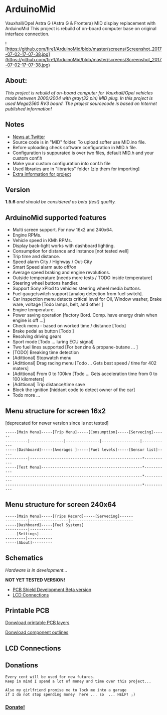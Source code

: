# ArduinoMid
Vauxhall/Opel Astra G (Astra G & Frontera) MID display replacement with ArduinoMid
This project is rebuild of on-board computer  base on original interface connection.


![https://github.com/fire1/ArduinoMid/blob/master/screens/Screenshot_2017-07-02-17-07-38.jpg](https://github.com/fire1/ArduinoMid/blob/master/screens/Screenshot_2017-07-02-17-07-38.jpg)

## About:
_This project is rebuild of on-board computer for Vauxhall/Opel vehicles 
 made  between 2000/2004 with gray(32 pin) MID plug.
In this project is used Mega2560 RV3 board.
The project sourcecode is based on Internet published information!_

## Notes
* [News at Twitter](https://twitter.com/hashtag/ArduinoMid?src=hash)
* Source code is in "MID" folder. To upload  softer use MID.ino file.
* Before uploading check software configuration in MID.h file.  
* Configuration is suppurated  is over two files, default MID.h and your custom conf.h
* Make your custom configuration into conf.h file 
* Used libraries are in "libraries" folder [zip them for importing]
* [Extra information for project](https://docs.google.com/document/d/11Yb3lh6lio_FKBEzur-n49dYgrX5xFf_UQObUGn2u_c/edit?usp=sharing)

## Version 
   **1.5.6** _and should be considered as beta (test) quality._

## ArduinoMid supported features

* Multi screen support. For now 16x2 and 240x64.
* Engine RPMs.
* Vehicle speed in KMh RPMs.
* Display back-light works with dashboard lighting.
* Consumption for distance and instance [not tested well]
* Trip time and distance.
* Speed alarm  City / Highway / Out-City
* Smart Speed alarm auto off/on
* Average speed braking and engine revolutions.
* Outside temperature [needs more tests / TODO inside temperature]
* Steering wheel buttons handler.
* Support Sony xPlod to vehicles steering wheel media buttons.
* Fuel gauge/switch support [analog detection from fuel switch].
* Car Inspection menu detects critical level for  Oil, Window washer, Brake ware, voltage [Todo lamps, belt, and other ]
* Engine temperature.
* Power saving operation [factory Bord. Comp. have energy drain when engine is off ...]
* Check menu - based on worked time / distance [Todo]
* Brake pedal as button [Todo ]
* Resolving driving gears 
* Sport mode [Todo ... luring ECU signal]
* Two fuel lines supported [For benzine & propane-butane ... ]
* [TODO] Breaking time detection
* [Adittional] Stopwatch menu
* [Adittional] Drag racing menu [Todo ... Gets best speed / time for 402 maters]
* [Adittional] From 0 to 100km [Todo ... Gets acceleration time from 0 to 100 kilometers]
* [Adittional] Trip distance/time save
* Block the ignition [hiddant code to detect owner of the car]
* Todo more ...

## Menu structure for screen 16x2 
[deprecated for newer version since is not tested]

    -----[Main Menu]-----[Trip Menu]-----[Consumption]-----[Servecing]------
    ----------|---------------|---------------|-----------------|------------
    -----[Dashboard]-----[Averages ]-----[Fuel levels]-----[Sensor list]-----
    ----------|--------------------------------------------------*-----------
    -----[Test Menu]---------------------------------------------*-----------
    -------------------------------------------------------------*-----------
    -------------------------------------------------------------*-----------

## Menu structure for screen 240x64

    -----[Main Menu]-----[Trips Record]-----[Servecing]------
    ----------|-----------------|----------------------------
    -----[Dashboard]-----[Fuel Systems]
    ----------|----------
    -----[Settings]------
    ---------|-----------
    -----[About]---------


## Schematics
   _Hardware is  in development..._
   
   **NOT YET TESTED VERSION!**
   
   * [PCB Shield Development Beta version](https://easyeda.com/fire1.a.zaprianov/MID2-a3445ff633e5483aa7c6525f325a687a)
   * [LCD Connections](https://easyeda.com/fire1.a.zaprianov/MID_LCD_240x64-eee21a1e00ac4a4da848eed4253e9cf7)


    


## Printable PCB
   
   [Donwload printable PCB layers](https://github.com/fire1/ArduinoMid/raw/master/PCB/amid-pcb.pdf)
   
   [Donwload component outlines](https://github.com/fire1/ArduinoMid/raw/master/PCB/amid-e.pdf)
        
        
## LCD Connections 
        
        
        
## Donations
    Every cent will be used for new futures. 
    Keep in mind I spend a lot of money and time over this project... 
    
    Also my girlfriend promise me to lock me into a garage 
    if I do not stop spending money  here ... so  ... HELP! ;)
    
### [Donate!](https://paypal.me/AngelZaprianov)
   
   





